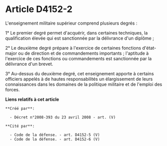 # Article D4152-2

L'enseignement militaire supérieur comprend plusieurs degrés :

1° Le premier degré permet d'acquérir, dans certaines techniques, la qualification élevée qui est sanctionnée par la
délivrance d'un diplôme ;

2° Le deuxième degré prépare à l'exercice de certaines fonctions d'état-major ou de direction et de commandements
importants ; l'aptitude à l'exercice de ces fonctions ou commandements est sanctionnée par la délivrance d'un brevet.

3° Au-dessus du deuxième degré, cet enseignement apporte à certains officiers appelés à de hautes responsabilités un
élargissement de leurs connaissances dans les domaines de la politique militaire et de l'emploi des forces.

**Liens relatifs à cet article**

	**Créé par**:

	  - Décret n°2008-393 du 23 avril 2008 - art. (V)

	**Cité par**:

	  - Code de la défense. - art. D4152-5 (V)
	  - Code de la défense. - art. D4152-6 (V)
